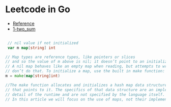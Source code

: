 
# Leetcode in Go

- [Reference](https://github.com/austingebauer/go-leetcode)
- [1-two_sum](https://raw.githubusercontent.com/jnuho/jnuho.github.io/master/hellogo/algorithm/1-two_sum/solution.go)

```go
 
 // nil value if not initialized
 var m map[string] int

// Map types are reference types, like pointers or slices
// and so the value of m above is nil; it doesn’t point to an initialized map.
// A nil map behaves like an empty map when reading, but attempts to write to a nil map will cause a runtime panic;
// don’t do that. To initialize a map, use the built in make function:
m = make(map[string]int)

//The make function allocates and initializes a hash map data structure and returns a map value
// that points to it. The specifics of that data structure are an implementation
// detail of the runtime and are not specified by the language itself.
// In this article we will focus on the use of maps, not their implementation.

```